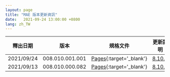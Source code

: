 ```yaml
---
layout: page
title: "MAE 版本更新資訊"
date:   2021-09-24 13:00:00 +0800
lang: zh_TW
---
```



|釋出日期|版本|規格文件|更新說明|
|:-:|:-:|:-:|:-:|
|2021/09/24|008.010.001.001|[Pages](https://pages.ruru.tw/#/8.10.1/MAE/Component/container){:target='_blank'}|[8.10.1](/INSTALLS/MAE/UPDATE/8.10.1.html)|
|2021/09/13|008.010.000.082|[Pages](https://pages.ruru.tw/#/8.10.0/UPDATE/ITEM_25/MAE/README){:target='_blank'}|[8.10.0](/INSTALLS/MAE/UPDATE/8.10.0.html)|
